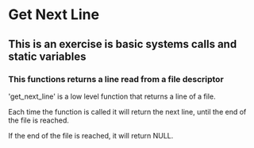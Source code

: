 # Get Next Line
## This is an exercise is basic systems calls and static variables
### This functions returns a line read from a file descriptor

'get_next_line' is a low level function that returns a line of a file. 

Each time the function is called it will return the next line, until the end of the file is reached.

If the end of the file is reached, it will return NULL. 
